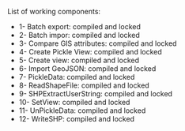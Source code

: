 List of working components:
* 1- Batch export: compiled and locked
* 2- Batch impor: compiled and locked
* 3- Compare GIS attributes: compiled and locked
* 4- Create Pickle View: compiled and locked 
* 5- Create view: compiled and locked
* 6- Import GeoJSON: compiled and locked 
* 7- PickleData: compiled and locked
* 8- ReadShapeFile: compiled and locked
* 9- SHPExtractUserString: compiled and locked
* 10- SetView: compiled and locked
* 11- UnPickleData: compiled and locked
* 12- WriteSHP: compiled and locked
